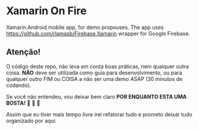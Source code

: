 # Xamarin On Fire
Xamarin.Android mobile app, for demo propouses. The app uses  https://github.com/rlamasb/Firebase.Xamarin wrapper for Google Firebase.

## Atenção!
O código deste repo, não leva em conta boas práticas, nem qualquer outra coisa. **NÃO** deve ser utilizada como guia para desenvolvimento, ou para qualquer outro FIM ou COISA a não ser uma demo ASAP (30 minutos de codando). 

Se você não entendeu, vou deixar bem claro **POR ENQUANTO ESTA UMA BOSTA!** 💩 💩 💩 

Assim que eu tiver mais tempo livre irei refatorar tudo e prometo deixar tudo organizado por aqui.



